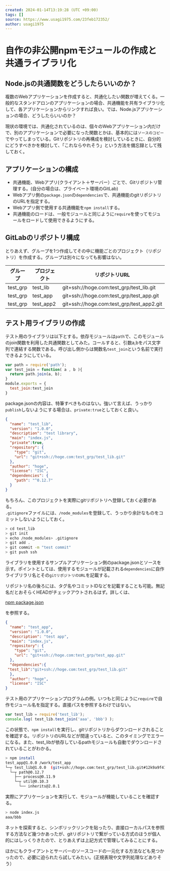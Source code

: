 ```yaml
---
created: 2024-01-14T13:19:28 (UTC +09:00)
tags: []
source: https://www.usagi1975.com/23feb172352/
author: usagi1975
---
```


# 自作の非公開npmモジュールの作成と共通ライブラリ化

## Node.jsの共通関数をどうしたらいいのか？

複数のWebアプリケーションを作成すると、共通化したい関数が増えてくる。一般的なスタンドアロンのアプリケーションの場合、共通機能を共有ライブラリ化して、各アプリケーションからリンクすれば良い。では、Node.jsアプリケーションの場合、どうしたらいいのか？

現状の環境では、共通化されているのは、個々のWebアプリケーション内だけで、別のアプリケーションで必要になった関数とかは、基本的には`ソースのコピー`でやってしまっている。Gitリポジトリの再構成を検討しているときに、自分的にどうすべきかを検討して、「これならやれそう」という方法を備忘録として残しておく。

## アプリケーションの構成

- 共通機能、Webアプリ(クライアント＋サーバー）ごとで、Gitリポジトリ管理する。(自分の場合は、プライベート環境のGitLab)
- Webアプリ側の`package.json`の`dependencies`で、共通機能のgitリポジトリのURLを指定する。
- Webアプリ側で使用する共通機能を`npm install`する。
- 共通機能のロードは、一般モジュールと同じように`require`を使ってモジュールをロードして使用できるようにする。

## GitLabのリポジトリ構成

とりあえず、グループを1つ作成してその中に機能ごとのプロジェクト（リポジトリ）を作成する。グループは別々になっても影響はない。

| グループ  | プロジェクト |                リポジトリURL                |
| --------- | ------------ | ------------------------------------------- |
| test\_grp | test\_lib    | git+ssh://hoge.com:test\_grp/test\_lib.git  |
| test\_grp | test\_app    | git+ssh://hoge.com:test\_grp/test\_app.git  |
| test\_grp | test\_app2   | git+ssh://hoge.com:test\_grp/test\_app2.git |

## テスト用ライブラリの作成

テスト用のライブラリは以下とする。依存モジュールは`path`で、このモジュールのjoin関数を利用した共通関数としてみた。コールすると、引数a,bをパス文字列で連結する関数である。呼び出し側からは関数名`test_join`という名前で実行できるようにしている。

```js
var path = require('path');
var test_join = function( a , b ){
  return path.join(a, b);
}
module.exports = {
  test_join:test_join
}
```

package.jsonの内容は、特筆すべきものはない。強いて言えば、うっかり`publish`しないようにする場合は、`private:true`としておくと良い。

```json
{
  "name": "test_lib",
  "version": "1.0.0",
  "description": "test library",
  "main": "index.js",
  "private":true,
  "repository": {
    "type": "git",
    "url": "git+ssh://hoge.com:test_grp/test_lib.git"
  },
  "author": "hoge",
  "license": "ISC",
  "dependencies": {
    "path": "^0.12.7"
  }
}
```

もちろん、このプロジェクトを実際にgitリポジトリへ登録しておく必要がある。  
`.gitignore`ファイルには、`/node_modules`を登録して、うっかり余計なものをコミットしないようにしておく。

```bash
> cd test_lib
> git init
> echo /node_modules> .gitignore
> git add .
> git commit -m "test commit"
> git push ssh
```

ライブラリを使用するサンプルアプリケーション側のpackage.jsonとソースを示す。ポイントとしては、使用するモジュールが記載される`dependencies`に自作ライブリラリ名とその`gitリポジトリのURL`を記載する。

リポジトリ名の後ろには、タグ名やコミットIDなどを記載することも可能。無記名だとおそらくHEADがチェックアウトされるはず。詳しくは、

[npm package.json](https://docs.npmjs.com/files/package.json)

を参照する。

```json
{
  "name": "test_app",
  "version": "1.0.0",
  "description": "test app",
  "main": "index.js",
  "repository": {
    "type": "git",
    "url": "git+ssh://hoge.com:test_grp/test_app.git"
  },
  "dependencies":{
 "test_lib":"git+ssh://hoge.com:test_grp/test_lib.git"
  },
  "author": "hoge",
  "license": "ISC"
}
```

テスト用のアプリケーションプログラムの例。いつもと同じように`require`で自作モジュール名を指定する。直接パスを参照するわけではない。

```js
var test_lib = require('test_lib');
console.log( test_lib.test_join('aaa', 'bbb') );
```

この状態で、`npm install`を実行し、gitリポジトリからダウンロードされることを確認する。リポジトリのURLなどが間違っていると、このタイミングでエラーになる。また、test\_libが依存しているpathモジュールも自動でダウンロードされていることがわかる。

```bash
> npm install
test_app@1.0.0 /work/test_app
└─┬ test_lib@1.0.0  (git+ssh://hoge.com:test_grp/test_lib.git#12k9a9f4163ce8e23a7bb66bc14143bfe802bca0)
  └─┬ path@0.12.7 
    ├── process@0.11.9 
    └─┬ util@0.10.3 
      └── inherits@2.0.1 
```

実際にアプリケーションを実行して、モジュールが機能していることを確認する。

```bash
> node index.js
aaa/bbb
```

ネットを探索すると、シンボリックリンクを貼ったり、直接ローカルパスを参照する方法など幾つかあったが、gitリポジトリで繋がっている方式のほうが個人的にはしっくりきたので、とりあえずは上記方式で管理してみることにする。

ほかにもクライアントとサーバーのソースコードの一元化する方法なども見つかったので、必要に迫られたら試してみたい。(正規表現や文字列処理などありそう）
